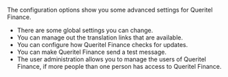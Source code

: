The configuration options show you some advanced settings for Queritel Finance.

* There are some global settings you can change.
* You can manage out the translation links that are available.
* You can configure how Queritel Finance checks for updates.
* You can make Queritel Finance send a test message.
* The user administration allows you to manage the users of Queritel Finance, if more people than one person has access to Queritel Finance.
